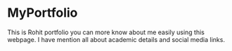 # MyPortfolio
This is Rohit portfolio you can more know about me easily using this webpage.
I have mention all about academic details and social media links. 
